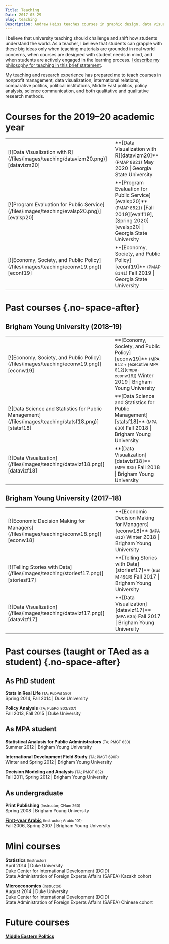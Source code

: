 ```yaml
---
Title: Teaching
Date: 2017-05-29
Slug: teaching
Description: Andrew Heiss teaches courses in graphic design, data visualization, statistics, public policy analysis, and Middle East politics.
---
```


I believe that university teaching should challenge and shift how students understand the world. As a teacher, I believe that students can grapple with these big ideas only when teaching materials are grounded in real world concerns, when courses are designed with student needs in mind, and when students are actively engaged in the learning process. [I describe my philosophy for teaching in this brief statement](/files/teaching/2017-09-01-andrew-heiss-teaching-statement.pdf).

My teaching and research experience has prepared me to teach courses in nonprofit management, data visualization, international relations, comparative politics, political institutions, Middle East politics, policy analysis, science communication, and both qualitative and qualitative research methods.


# Courses for the 2019–20 academic year

<div class="class-list" markdown="1">
<table>
    <tr>
        <td>
            [![Data Visualization with R](/files/images/teaching/datavizm20.png)][datavizm20] 
        </td>
        <td>
            **[Data Visualization with R][datavizm20]** <small>(PMAP 8921)</small>  
            May 2020 | Georgia State University
        </td>
    </tr>
    <tr>
        <td>
            [![Program Evaluation for Public Service](/files/images/teaching/evalsp20.png)][evalsp20] 
        </td>
        <td>
            **[Program Evaluation for Public Service][evalsp20]** <small>(PMAP 8521)</small>  
            [Fall 2019][evalf19], [Spring 2020][evalsp20] | Georgia State University
        </td>
    </tr>
    <tr>
        <td>
            [![Economy, Society, and Public Policy](/files/images/teaching/econw19.png)][econf19] 
        </td>
        <td>
            **[Economy, Society, and Public Policy][econf19]** <small>(PMAP 8141)</small>  
            Fall 2019 | Georgia State University
        </td>
    </tr>
</table>
</div>

[datavizm20]: https://datavizm20.classes.andrewheiss.com/
[evalf19]: https://evalf19.classes.andrewheiss.com/
[evalsp20]: https://evalsp20.classes.andrewheiss.com/
[econf19]: https://econf19.classes.andrewheiss.com/


# Past courses {.no-space-after}

## Brigham Young University (2018–19)

<div class="class-list" markdown="1">
<table>
    <tr>
        <td>
            [![Economy, Society, and Public Policy](/files/images/teaching/econw19.png)][econw19]
        </td>
        <td>
            **[Economy, Society, and Public Policy][econw19]** <small>(MPA 612 + [executive MPA 612][empa-econw19])</small>  
            Winter 2019 | Brigham Young University
        </td>
    </tr>
    <tr>
        <td>
            [![Data Science and Statistics for Public Management](/files/images/teaching/statsf18.png)][statsf18] 
        </td>
        <td>
            **[Data Science and Statistics for Public Management][statsf18]** <small>(MPA 630)</small>  
            Fall 2018 | Brigham Young University
        </td>
    </tr>
    <tr>
        <td>
            [![Data Visualization](/files/images/teaching/datavizf18.png)][datavizf18]
        </td>
        <td>
            **[Data Visualization][datavizf18]** <small>(MPA 635)</small>  
            Fall 2018 | Brigham Young University
        </td>
    </tr>
</table>
</div>

## Brigham Young University (2017–18)

<div class="class-list" markdown="1">
<table>
    <tr>
        <td>
            [![Economic Decision Making for Managers](/files/images/teaching/econw18.png)][econw18] 
        </td>
        <td>
            **[Economic Decision Making for Managers][econw18]** <small>(MPA 612)</small>  
            Winter 2018 | Brigham Young University
        </td>
    </tr>
    <tr>
        <td>
            [![Telling Stories with Data](/files/images/teaching/storiesf17.png)][storiesf17] 
        </td>
        <td>
            **[Telling Stories with Data][storiesf17]** <small>(Bus M 491R)</small>  
            Fall 2017 | Brigham Young University
        </td>
    </tr>
    <tr>
        <td>
            [![Data Visualization](/files/images/teaching/datavizf17.png)][datavizf17]
        </td>
        <td>
            **[Data Visualization][datavizf17]** <small>(MPA 635)</small>  
            Fall 2017 | Brigham Young University
        </td>
    </tr>
</table>
</div>

[statsf18]: https://statsf18.classes.andrewheiss.com/
[datavizf18]: https://datavizf18.classes.andrewheiss.com/
[econw19]: https://econw19.classes.andrewheiss.com/
[empa-econw19]: https://empa-econw19.classes.andrewheiss.com/
[econw18]: https://econw18.classes.andrewheiss.com/
[storiesf17]: https://storiesf17.classes.andrewheiss.com/
[datavizf17]: https://datavizf17.classes.andrewheiss.com/


# Past courses (taught or TAed as a student) {.no-space-after}

## As PhD student

**Stats in Real Life** <small>(TA; PubPol 590)</small>  
Spring 2014, Fall 2014  | Duke University

**Policy Analysis** <small>(TA; PubPol 803/807)</small>  
Fall 2013, Fall 2015 | Duke University

## As MPA student

**Statistical Analysis for Public Administrators** <small>(TA; PMGT 630)</small>  
Summer 2012 | Brigham Young University

**International Development Field Study** <small>(TA; PMGT 690R)</small>  
Winter and Spring 2012 | Brigham Young University

**Decision Modeling and Analysis** <small>(TA; PMGT 632)</small>  
Fall 2011, Spring 2012 | Brigham Young University

## As undergraduate

**Print Publishing** <small>(Instructor; CHum 260)</small>  
Spring 2008 | Brigham Young University

**[First-year Arabic](/byuarabic101/)** <small>(Instructor; Arabic 101)</small>  
Fall 2006, Spring 2007 | Brigham Young University


# Mini courses

**Statistics** <small>(Instructor)</small>  
April 2014 | Duke University  
Duke Center for International Development (DCID)  
State Administration of Foreign Experts Affairs (SAFEA) Kazakh cohort

**Microeconomics** <small>(Instructor)</small>  
August 2014 | Duke University  
Duke Center for International Development (DCID)  
State Administration of Foreign Experts Affairs (SAFEA) Chinese cohort


# Future courses

**[Middle Eastern Politics](/files/teaching/Middle%20East%20Politics%20syllabus.pdf)**
